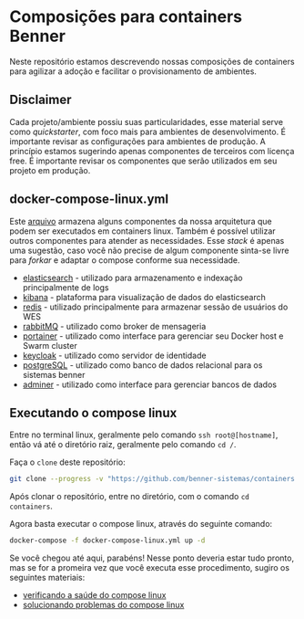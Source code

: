 # Composições para containers Benner

Neste repositório estamos descrevendo nossas composições de containers para agilizar a adoção e facilitar o provisionamento de ambientes.

## Disclaimer

Cada projeto/ambiente possiu suas particularidades, esse material serve como _quickstarter_, com foco mais para ambientes de desenvolvimento. É importante revisar as configurações para ambientes de produção.
A princípio estamos sugerindo apenas componentes de terceiros com licença free. É importante revisar os componentes que serão utilizados em seu projeto em produção.

## docker-compose-linux.yml

Este [arquivo](./docker-compose-linux.yml) armazena alguns componentes da nossa arquitetura que podem ser executados em containers linux.
Também é possível utilizar outros componentes para atender as necessidades. Esse _stack_ é apenas uma sugestão, caso você não precise de algum componente sinta-se livre para _forkar_ e adaptar o compose conforme sua necessidade.

- [elasticsearch](https://hub.docker.com/_/elasticsearch) - utilizado para armazenamento e indexação principalmente de logs
- [kibana](https://hub.docker.com/_/kibana) - plataforma para visualização de dados do elasticsearch
- [redis](https://hub.docker.com/_/redis) - utilizado principalmente para armazenar sessão de usuários do WES
- [rabbitMQ](https://hub.docker.com/_/rabbitmq) - utilizado como broker de mensageria
- [portainer](https://hub.docker.com/r/portainer/portainer) - utilizado como interface para gerenciar seu Docker host e Swarm cluster
- [keycloak](https://hub.docker.com/r/jboss/keycloak) - utilizado como servidor de identidade
- [postgreSQL](https://hub.docker.com/_/postgres) - utilizado como banco de dados relacional para os sistemas benner
- [adminer](https://hub.docker.com/_/adminer) - utilizado como interface para gerenciar bancos de dados

## Executando o compose linux

Entre no terminal linux, geralmente pelo comando `ssh root@[hostname]`, então vá até o diretório raiz, geralmente pelo comando `cd /`.

Faça o `clone` deste repositório:

``` bash
git clone --progress -v "https://github.com/benner-sistemas/containers.git"
```

Após clonar o repositório, entre no diretório, com o comando `cd containers`.

Agora basta executar o compose linux, através do seguinte comando:

``` bash
docker-compose -f docker-compose-linux.yml up -d
```

Se você chegou até aqui, parabéns! Nesse ponto deveria estar tudo pronto, mas se for a promeira vez que você executa esse procedimento, sugiro os seguintes materiais:

- [verificando a saúde do compose linux](./compose-linux-healthcheck.md)
- [solucionando problemas do compose linux](./compose-linux-troubleshooting.md)
